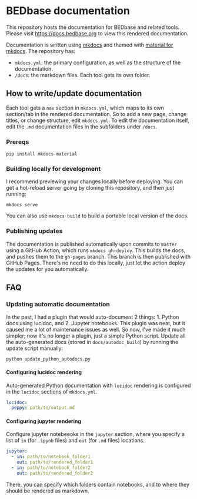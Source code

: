 # BEDbase documentation

This repository hosts the documentation for BEDbase and related tools. Please visit <https://docs.bedbase.org> to view this rendered documentation.

Documentation is written using [mkdocs](https://www.mkdocs.org/) and themed with [material for mkdocs](https://squidfunk.github.io/mkdocs-material/). The repository has:

- `mkdocs.yml`: the primary configuration, as well as the structure of the documentation. 
- `/docs`: the markdown files. Each tool gets its own folder.

## How to write/update documentation

Each tool gets a `nav` section in `mkdocs.yml`, which maps to its own section/tab in the rendered documentation. So to add a new page, change titles, or change structure, edit `mkdocs.yml`. To edit the documentation itself, edit the `.md` documentation files in the subfolders under `/docs`.

### Prereqs

```
pip install mkdocs-material
```


### Building locally for development

I recommend previewing your changes locally before deploying. You can get a hot-reload server going by cloning this repository, and then just running:

```
mkdocs serve
```

You can also use `mkdocs build` to build a portable local version of the docs.


### Publishing updates

The documentation is published automatically upon commits to `master` using a GitHub Action, which runs `mkdocs gh-deploy`. This builds the docs, and pushes them to the `gh-pages` branch. This branch is then published with GitHub Pages. There's no need to do this locally, just let the action deploy the updates for you automatically.

## FAQ


### Updating automatic documentation

In the past, I had a plugin that would auto-document 2 things: 1. Python docs using lucidoc, and 2. Jupyter notebooks. This plugin was neat, but it caused me a lot of maintenance issues as well. So now, I've made it much simpler; now it's no longer a plugin, just a simple Python script. Update all the auto-generated docs (stored in `docs/autodoc_build`) by running the update script manually:

```console
python update_python_autodocs.py
```

#### Configuring lucidoc rendering

Auto-generated Python documentation with `lucidoc` rendering is configured in the `lucidoc`  sections of `mkdocs.yml`.

```yaml
lucidoc:
  peppy: path/to/output.md
```

#### Configuring jupyter rendering

Configure jupyter notebeeoks in the `jupyter` section, where you specify a list of `in` (for `.ipynb` files) and `out` (for `.md` files) locations.

```yaml
jupyter:
  - in: path/to/notebook_folder1
    out: path/to/rendered_folder1
  - in: path/to/notebook_folder2
    out: path/to/rendered_folder2
``` 

There, you can specify which folders contain notebooks, and to where they should be rendered as markdown.
